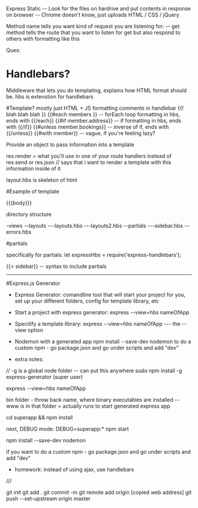 Express Static 
-- Look for the files on hardrive and put contents in response on browser
-- Chrome doesn't know, just uploads HTML / CSS / jQuery

Method name tells you want kind of request you are listening for:
-- get method tells the route that you want to listen for get but also respond to others with formatting like this

Ques:

# Handlebars?
Middleware that lets you do templating, explains how HTML format should be. hbs is extenstion for handlebars

#Template?
mostly just HTML + JS formatting
comments in handlebar {{! blah blah blah }}
{{#each members }} -- forEach loop formatting in hbs, ends with {{/each}}
{{#if member.address}} -- if formatting in hbs, ends with {{/if}}
{{#unless member.bookings}} -- inverse of if, ends with {{/unless}}
{{#with member}} -- vague, if you're feeling lazy?

Provide an object to pass information into a template

res.render = what you'll use in one of your route handlers instead of res.send or res.json // says that i want to render a template with this information inside of it

layout.hbs is skeleton of html

#Example of template

<!DOCTYPE html>
<html>
    <head>
        <title>{{title}}</title>
        <link rel="stylesheet" href=>
    </head>
    <body>
        {{{body}}}
    </body>
</html>

directory structure

-views
--layouts
---layouts.hbs
---layouts2.hbs
--partials
---sidebar.hbs
--errors.hbs

#partials

specifically for partials:
let expressHbs = require('express-handlebars');

{{> sidebar}} -- syntax to include partials

------

#Express.js Generator

* Express Generator: comandline tool that will start your project for you, set up your different folders, config for template library, etc

* Start a project with express generator: 
express --view=hbs nameOfApp

* Specitify a template library: 
express --view=hbs nameOfApp --- the --view option

* Nodemon with a generated app
npm install --save-dev nodemon
to do a custom npm - go package.json and go under scripts and add "dev"

* extra notes:

// -g is a global node folder -- can put this anywhere
sudo npm install -g express-generator (super user)

express --view=hbs nameOfApp

bin folder - throw back name, where binary executables are installed 
-- www is in that folder = actually runs to start generated express app

cd superapp && npm install

next, DEBUG mode:
DEBUG=superapp:* npm start

npm install --save-dev nodemon

if you want to do a custom npm - go package.json and go under scripts and add "dev"

* homework: instead of using ajax, use handlebars

///

git init
git add .
git commit -m 
git remote add origin [copied web address]
git push --set-upstream origin master